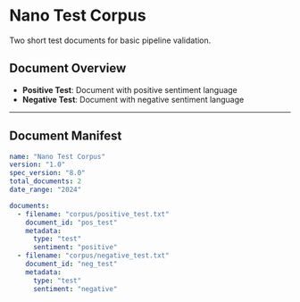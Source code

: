 # Nano Test Corpus

Two short test documents for basic pipeline validation.

## Document Overview

- **Positive Test**: Document with positive sentiment language
- **Negative Test**: Document with negative sentiment language

---

## Document Manifest

```yaml
name: "Nano Test Corpus"
version: "1.0"
spec_version: "8.0"
total_documents: 2
date_range: "2024"

documents:
  - filename: "corpus/positive_test.txt"
    document_id: "pos_test"
    metadata:
      type: "test"
      sentiment: "positive"
  - filename: "corpus/negative_test.txt"
    document_id: "neg_test"
    metadata:
      type: "test"
      sentiment: "negative"
```
